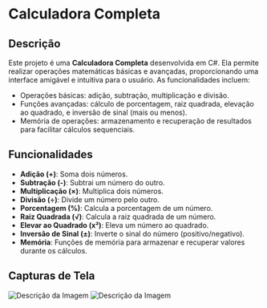 # Calculadora Completa

## Descrição

Este projeto é uma **Calculadora Completa** desenvolvida em C#. Ela permite realizar operações matemáticas básicas e avançadas, proporcionando uma interface amigável e intuitiva para o usuário. As funcionalidades incluem:

- Operações básicas: adição, subtração, multiplicação e divisão.
- Funções avançadas: cálculo de porcentagem, raiz quadrada, elevação ao quadrado, e inversão de sinal (mais ou menos).
- Memória de operações: armazenamento e recuperação de resultados para facilitar cálculos sequenciais.

## Funcionalidades

- **Adição (+)**: Soma dois números.
- **Subtração (-)**: Subtrai um número do outro.
- **Multiplicação (×)**: Multiplica dois números.
- **Divisão (÷)**: Divide um número pelo outro.
- **Porcentagem (%)**: Calcula a porcentagem de um número.
- **Raiz Quadrada (√)**: Calcula a raiz quadrada de um número.
- **Elevar ao Quadrado (x²)**: Eleva um número ao quadrado.
- **Inversão de Sinal (±)**: Inverte o sinal do número (positivo/negativo).
- **Memória**: Funções de memória para armazenar e recuperar valores durante os cálculos.

## Capturas de Tela

![Descrição da Imagem](caminho/para/a/imagem.png)
![Descrição da Imagem](caminho/para/a/imagem.png)

